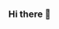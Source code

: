 ### Hi there 👋

<!--
**Avikal-16/Avikal-16** is a ✨ _special_ ✨ repository because its `README.md` (this file) appears on your GitHub profile.

Here are some ideas to get you started:

- 🔭 I’m currently working on python and C++
- 🌱 I’m currently learning python
- 👯 I’m looking to collaborate on python/c++ open sourcing 
- 
- 📫 How to reach me: Instagram:https://www.instagram.com/mraviiiiii/ ...

